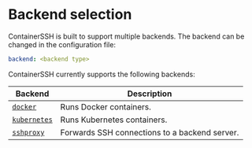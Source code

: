 <h1>Backend selection</h1>

ContainerSSH is built to support multiple backends. The backend can be changed in the configuration file:

```yaml
backend: <backend type>
```

ContainerSSH currently supports the following backends:

| Backend | Description |
|---------|-------------|
| [`docker`](docker.md) | Runs Docker containers. |
| [`kubernetes`](kubernetes.md) | Runs Kubernetes containers. |
| [`sshproxy`](sshproxy.md) | Forwards SSH connections to a backend server. |
